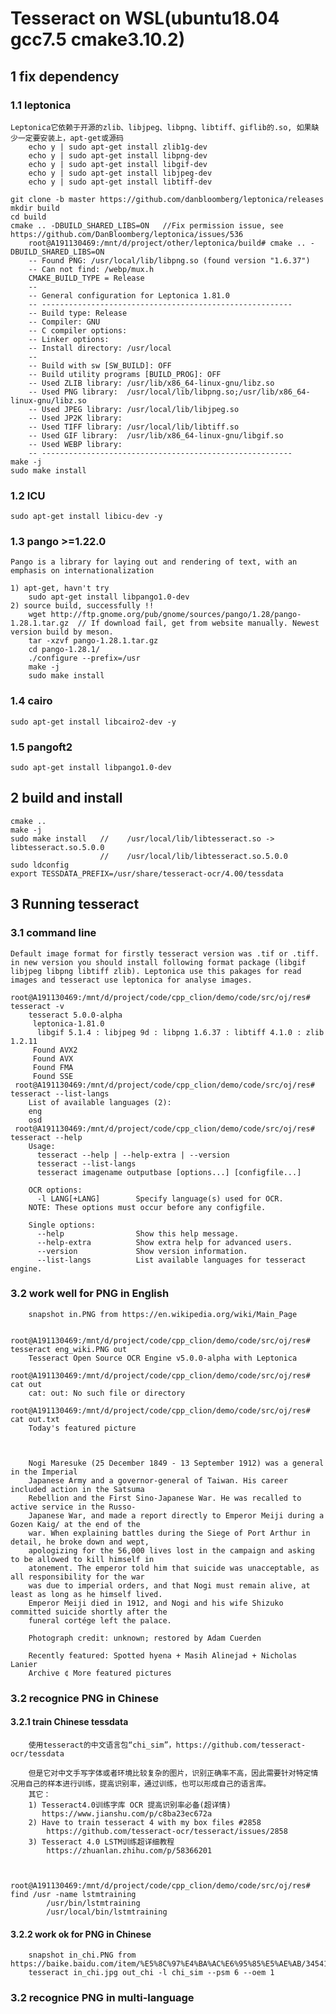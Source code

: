 # Tesseract on WSL(ubuntu18.04  gcc7.5  cmake3.10.2)

## 1 fix dependency

### 1.1 leptonica
    Leptonica它依赖于开源的zlib、libjpeg、libpng、libtiff、giflib的.so, 如果缺少一定要安装上，apt-get或源码
        echo y | sudo apt-get install zlib1g-dev
        echo y | sudo apt-get install libpng-dev
        echo y | sudo apt-get install libgif-dev
        echo y | sudo apt-get install libjpeg-dev
        echo y | sudo apt-get install libtiff-dev
        
    git clone -b master https://github.com/danbloomberg/leptonica/releases
    mkdir build
    cd build
    cmake .. -DBUILD_SHARED_LIBS=ON   //Fix permission issue, see https://github.com/DanBloomberg/leptonica/issues/536
        root@A191130469:/mnt/d/project/other/leptonica/build# cmake .. -DBUILD_SHARED_LIBS=ON
        -- Found PNG: /usr/local/lib/libpng.so (found version "1.6.37")
        -- Can not find: /webp/mux.h
        CMAKE_BUILD_TYPE = Release
        --
        -- General configuration for Leptonica 1.81.0
        -- --------------------------------------------------------
        -- Build type: Release
        -- Compiler: GNU
        -- C compiler options:
        -- Linker options:
        -- Install directory: /usr/local
        --
        -- Build with sw [SW_BUILD]: OFF
        -- Build utility programs [BUILD_PROG]: OFF
        -- Used ZLIB library: /usr/lib/x86_64-linux-gnu/libz.so
        -- Used PNG library:  /usr/local/lib/libpng.so;/usr/lib/x86_64-linux-gnu/libz.so
        -- Used JPEG library: /usr/local/lib/libjpeg.so
        -- Used JP2K library:
        -- Used TIFF library: /usr/local/lib/libtiff.so
        -- Used GIF library:  /usr/lib/x86_64-linux-gnu/libgif.so
        -- Used WEBP library:
        -- --------------------------------------------------------
    make -j
    sudo make install

### 1.2 ICU 
    sudo apt-get install libicu-dev -y

### 1.3 pango  >=1.22.0 
    Pango is a library for laying out and rendering of text, with an emphasis on internationalization
    
    1) apt-get, havn't try
        sudo apt-get install libpango1.0-dev
    2) source build, successfully !!
        wget http://ftp.gnome.org/pub/gnome/sources/pango/1.28/pango-1.28.1.tar.gz  // If download fail, get from website manually. Newest version build by meson.
        tar -xzvf pango-1.28.1.tar.gz
        cd pango-1.28.1/
        ./configure --prefix=/usr
        make -j
        sudo make install
    
### 1.4 cairo   
    sudo apt-get install libcairo2-dev -y
    
### 1.5 pangoft2  
    sudo apt-get install libpango1.0-dev
    
    
## 2 build and install
    cmake ..
    make -j
    sudo make install   //    /usr/local/lib/libtesseract.so -> libtesseract.so.5.0.0
                        //    /usr/local/lib/libtesseract.so.5.0.0
    sudo ldconfig
    export TESSDATA_PREFIX=/usr/share/tesseract-ocr/4.00/tessdata
    
## 3 Running tesseract  
 
### 3.1  command line  
    Default image format for firstly tesseract version was .tif or .tiff. in new version you should install following format package (libgif libjpeg libpng libtiff zlib). Leptonica use this pakages for read images and tesseract use leptonica for analyse images.
    
    root@A191130469:/mnt/d/project/code/cpp_clion/demo/code/src/oj/res# tesseract -v
        tesseract 5.0.0-alpha
         leptonica-1.81.0
          libgif 5.1.4 : libjpeg 9d : libpng 1.6.37 : libtiff 4.1.0 : zlib 1.2.11
         Found AVX2
         Found AVX
         Found FMA
         Found SSE
     root@A191130469:/mnt/d/project/code/cpp_clion/demo/code/src/oj/res# tesseract --list-langs
        List of available languages (2):
        eng
        osd
     root@A191130469:/mnt/d/project/code/cpp_clion/demo/code/src/oj/res# tesseract --help
        Usage:
          tesseract --help | --help-extra | --version
          tesseract --list-langs
          tesseract imagename outputbase [options...] [configfile...]

        OCR options:
          -l LANG[+LANG]        Specify language(s) used for OCR.
        NOTE: These options must occur before any configfile.

        Single options:
          --help                Show this help message.
          --help-extra          Show extra help for advanced users.
          --version             Show version information.
          --list-langs          List available languages for tesseract engine.


### 3.2  work well for PNG in English
        snapshot in.PNG from https://en.wikipedia.org/wiki/Main_Page
        
        root@A191130469:/mnt/d/project/code/cpp_clion/demo/code/src/oj/res# tesseract eng_wiki.PNG out
        Tesseract Open Source OCR Engine v5.0.0-alpha with Leptonica
        root@A191130469:/mnt/d/project/code/cpp_clion/demo/code/src/oj/res# cat out
        cat: out: No such file or directory
        root@A191130469:/mnt/d/project/code/cpp_clion/demo/code/src/oj/res# cat out.txt
        Today's featured picture



        Nogi Maresuke (25 December 1849 - 13 September 1912) was a general in the Imperial
        Japanese Army and a governor-general of Taiwan. His career included action in the Satsuma
        Rebellion and the First Sino-Japanese War. He was recalled to active service in the Russo-
        Japanese War, and made a report directly to Emperor Meiji during a Gozen Kaig/ at the end of the
        war. When explaining battles during the Siege of Port Arthur in detail, he broke down and wept,
        apologizing for the 56,000 lives lost in the campaign and asking to be allowed to kill himself in
        atonement. The emperor told him that suicide was unacceptable, as all responsibility for the war
        was due to imperial orders, and that Nogi must remain alive, at least as long as he himself lived.
        Emperor Meiji died in 1912, and Nogi and his wife Shizuko committed suicide shortly after the
        funeral cortége left the palace.

        Photograph credit: unknown; restored by Adam Cuerden

        Recently featured: Spotted hyena + Masih Alinejad + Nicholas Lanier
        Archive ¢ More featured pictures
        
### 3.2  recognice PNG in Chinese

#### 3.2.1 train Chinese tessdata 
        使用tesseract的中文语言包“chi_sim”，https://github.com/tesseract-ocr/tessdata
        
        但是它对中文手写字体或者环境比较复杂的图片，识别正确率不高，因此需要针对特定情况用自己的样本进行训练，提高识别率，通过训练，也可以形成自己的语言库。
        其它：
        1) Tesseract4.0训练字库 OCR 提高识别率必备(超详情)
           https://www.jianshu.com/p/c8ba23ec672a
        2) Have to train tesseract 4 with my box files #2858    
            https://github.com/tesseract-ocr/tesseract/issues/2858
        3) Tesseract 4.0 LSTM训练超详细教程 
            https://zhuanlan.zhihu.com/p/58366201
            
            
        root@A191130469:/mnt/d/project/code/cpp_clion/demo/code/src/oj/res# find /usr -name lstmtraining
            /usr/bin/lstmtraining
            /usr/local/bin/lstmtraining

        
#### 3.2.2 work ok for PNG in Chinese      
        snapshot in_chi.PNG from https://baike.baidu.com/item/%E5%8C%97%E4%BA%AC%E6%95%85%E5%AE%AB/345415
        tesseract in_chi.jpg out_chi -l chi_sim --psm 6 --oem 1

### 3.2  recognice PNG in multi-language

